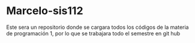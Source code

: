 # Marcelo-sis112 
Este sera un repositorio donde se cargara todos los códigos de la materia de programación 1, por lo que se trabajara todo el semestre en git hub

